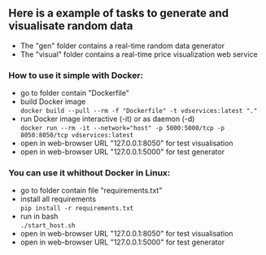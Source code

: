 ## Here is a example of tasks to generate and visualisate random data  
- The "gen" folder contains a real-time random data generator  
- The "visual" folder contains a real-time price visualization web service  

### How to use it simple with Docker:  
- go to folder contain "Dockerfile"  
- build Docker image  
`docker build --pull --rm -f "Dockerfile" -t vdservices:latest "."`  
- run Docker image interactive (-it) or as daemon (-d)  
`docker run --rm -it --network="host" -p 5000:5000/tcp -p 8050:8050/tcp vdservices:latest`  
- open in web-browser URL "127.0.0.1:8050" for test visualisation  
- open in web-browser URL "127.0.0.1:5000" for test generator  

### You can use it whithout Docker in Linux:  
- go to folder contain file "requirements.txt"   
- install all requirements  
`pip install -r requirements.txt`  
- run in bash  
`./start_host.sh`  
- open in web-browser URL "127.0.0.1:8050" for test visualisation  
- open in web-browser URL "127.0.0.1:5000" for test generator  
